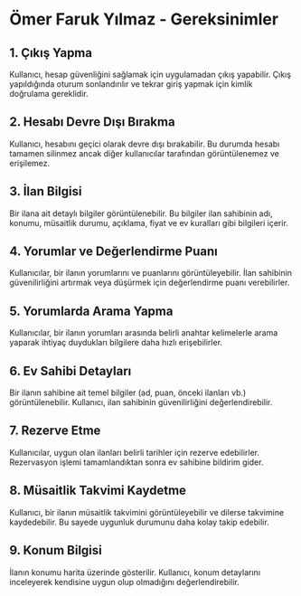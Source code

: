 # Ömer Faruk Yılmaz - Gereksinimler

## 1. Çıkış Yapma  
Kullanıcı, hesap güvenliğini sağlamak için uygulamadan çıkış yapabilir. Çıkış yapıldığında oturum sonlandırılır ve tekrar giriş yapmak için kimlik doğrulama gereklidir.  

## 2. Hesabı Devre Dışı Bırakma  
Kullanıcı, hesabını geçici olarak devre dışı bırakabilir. Bu durumda hesabı tamamen silinmez ancak diğer kullanıcılar tarafından görüntülenemez ve erişilemez.  

## 3. İlan Bilgisi  
Bir ilana ait detaylı bilgiler görüntülenebilir. Bu bilgiler ilan sahibinin adı, konumu, müsaitlik durumu, açıklama, fiyat ve ev kuralları gibi bilgileri içerir.  

## 4. Yorumlar ve Değerlendirme Puanı  
Kullanıcılar, bir ilanın yorumlarını ve puanlarını görüntüleyebilir. İlan sahibinin güvenilirliğini artırmak veya düşürmek için değerlendirme puanı verebilirler.  

## 5. Yorumlarda Arama Yapma  
Kullanıcılar, bir ilanın yorumları arasında belirli anahtar kelimelerle arama yaparak ihtiyaç duydukları bilgilere daha hızlı erişebilirler.  

## 6. Ev Sahibi Detayları  
Bir ilanın sahibine ait temel bilgiler (ad, puan, önceki ilanları vb.) görüntülenebilir. Kullanıcı, ilan sahibinin güvenilirliğini değerlendirebilir.  

## 7. Rezerve Etme  
Kullanıcılar, uygun olan ilanları belirli tarihler için rezerve edebilirler. Rezervasyon işlemi tamamlandıktan sonra ev sahibine bildirim gider.  

## 8. Müsaitlik Takvimi Kaydetme  
Kullanıcı, bir ilanın müsaitlik takvimini görüntüleyebilir ve dilerse takvimine kaydedebilir. Bu sayede uygunluk durumunu daha kolay takip edebilir.  

## 9. Konum Bilgisi  
İlanın konumu harita üzerinde gösterilir. Kullanıcı, konum detaylarını inceleyerek kendisine uygun olup olmadığını değerlendirebilir.
